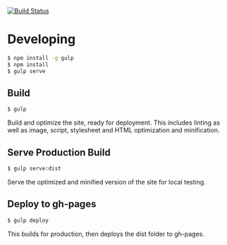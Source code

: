 [![Build Status](https://travis-ci.com/bitpay/bitpay-website.svg?token=gx4KpwugyoXSLZ3soZpN&branch=master)](https://travis-ci.com/bitpay/bitpay-website)

# Developing

```sh
$ npm install -g gulp
$ npm install
$ gulp serve
```

## Build

```sh
$ gulp
```

Build and optimize the site, ready for deployment. This includes linting as well as image, script, stylesheet and HTML optimization and minification.

## Serve Production Build

```sh
$ gulp serve:dist
```

Serve the optimized and minified version of the site for local testing.

## Deploy to gh-pages

```sh
$ gulp deploy
```

This builds for production, then deploys the dist folder to gh-pages.

